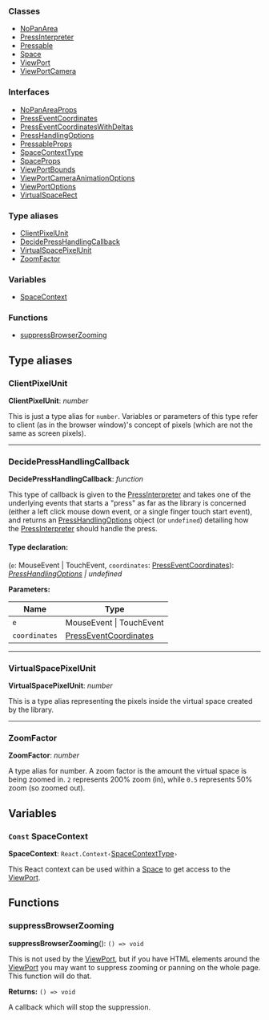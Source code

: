 ### Classes

- [NoPanArea](classes/nopanarea.md)
- [PressInterpreter](classes/pressinterpreter.md)
- [Pressable](classes/pressable.md)
- [Space](classes/space.md)
- [ViewPort](classes/viewport.md)
- [ViewPortCamera](classes/viewportcamera.md)

### Interfaces

- [NoPanAreaProps](interfaces/nopanareaprops.md)
- [PressEventCoordinates](interfaces/presseventcoordinates.md)
- [PressEventCoordinatesWithDeltas](interfaces/presseventcoordinateswithdeltas.md)
- [PressHandlingOptions](interfaces/presshandlingoptions.md)
- [PressableProps](interfaces/pressableprops.md)
- [SpaceContextType](interfaces/spacecontexttype.md)
- [SpaceProps](interfaces/spaceprops.md)
- [ViewPortBounds](interfaces/viewportbounds.md)
- [ViewPortCameraAnimationOptions](interfaces/viewportcameraanimationoptions.md)
- [ViewPortOptions](interfaces/viewportoptions.md)
- [VirtualSpaceRect](interfaces/virtualspacerect.md)

### Type aliases

- [ClientPixelUnit](API.md#clientpixelunit)
- [DecidePressHandlingCallback](API.md#decidepresshandlingcallback)
- [VirtualSpacePixelUnit](API.md#virtualspacepixelunit)
- [ZoomFactor](API.md#zoomfactor)

### Variables

- [SpaceContext](API.md#const-spacecontext)

### Functions

- [suppressBrowserZooming](API.md#suppressbrowserzooming)

## Type aliases

### ClientPixelUnit

**ClientPixelUnit**: _number_

This is just a type alias for `number`. Variables or parameters of this type refer to client (as in the browser window)'s concept of pixels (which are not the same as screen pixels).

---

### DecidePressHandlingCallback

**DecidePressHandlingCallback**: _function_

This type of callback is given to the [PressInterpreter](classes/pressinterpreter.md) and takes one of
the underlying events that starts a "press" as far as the library is
concerned (either a left click mouse down event, or a single finger touch
start event), and returns an [PressHandlingOptions](interfaces/presshandlingoptions.md) object (or
`undefined`) detailing how the [PressInterpreter](classes/pressinterpreter.md) should handle the
press.

#### Type declaration:

(`e`: MouseEvent &#124; TouchEvent, `coordinates`: [PressEventCoordinates](interfaces/presseventcoordinates.md)): _[PressHandlingOptions](interfaces/presshandlingoptions.md) &#124; undefined_

**Parameters:**

| Name          | Type                                                         |
| ------------- | ------------------------------------------------------------ |
| `e`           | MouseEvent &#124; TouchEvent                                 |
| `coordinates` | [PressEventCoordinates](interfaces/presseventcoordinates.md) |

---

### VirtualSpacePixelUnit

**VirtualSpacePixelUnit**: _number_

This is a type alias representing the pixels inside the virtual space created by the library.

---

### ZoomFactor

**ZoomFactor**: _number_

A type alias for number. A zoom factor is the amount the virtual space is being zoomed in. `2` represents 200% zoom (in), while `0.5` represents 50% zoom (so zoomed out).

## Variables

### `Const` SpaceContext

**SpaceContext**: `React.Context‹`[SpaceContextType](interfaces/spacecontexttype.md)`›`

This React context can be used within a [Space](classes/space.md) to get access to the [ViewPort](classes/viewport.md).

## Functions

### suppressBrowserZooming

**suppressBrowserZooming**(): `() => void`

This is not used by the [ViewPort](classes/viewport.md), but if you have HTML elements around the
[ViewPort](classes/viewport.md) you may want to suppress zooming or panning on the whole page. This
function will do that.

**Returns:** `() => void`

A callback which will stop the suppression.
